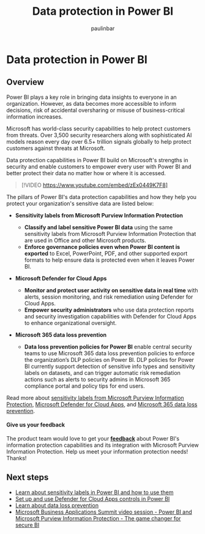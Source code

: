 ﻿---
title: Data protection in Power BI
description: Learn about data protection in Power BI
author: paulinbar
ms.author: painbar
manager: rkarlin
ms.service: powerbi
ms.subservice: powerbi-eim
ms.topic: conceptual
ms.date: 05/02/2022
LocalizationGroup: Data from files
---
# Data protection in Power BI

## Overview

Power BI plays a key role in bringing data insights to everyone in an organization. However, as data becomes more accessible to inform decisions, risk of accidental oversharing or misuse of business-critical information increases.

Microsoft has world-class security capabilities to help protect customers from threats. Over 3,500 security researchers along with sophisticated AI models reason every day over 6.5+ trillion signals globally to help protect customers against threats at Microsoft.

Data protection capabilities in Power BI build on Microsoft's strengths in security and enable customers to empower every user with Power BI and better protect their data no matter how or where it is accessed.

> [!VIDEO https://www.youtube.com/embed/zEx0449K7F8]

The pillars of Power BI's data protection capabilities and how they help you protect your organization's sensitive data are listed below:

* **Sensitivity labels from Microsoft Purview Information Protection**
    
    * **Classify and label sensitive Power BI data** using the same sensitivity labels from Microsoft Purview Information Protection that are used in Office and other Microsoft products.
    * **Enforce governance policies even when Power BI content is exported** to Excel, PowerPoint, PDF, and other supported export formats to help ensure data is protected even when it leaves Power BI.
* **Microsoft Defender for Cloud Apps**
    * **Monitor and protect user activity on sensitive data in real time** with alerts, session monitoring, and risk remediation using Defender for Cloud Apps.
    * **Empower security administrators** who use data protection reports and security investigation capabilities with Defender for Cloud Apps to enhance organizational oversight.
* **Microsoft 365 data loss prevention**
    * **Data loss prevention policies for Power BI** enable central security teams to use Microsoft 365 data loss prevention policies to enforce the organization’s DLP policies on Power BI. DLP policies for Power BI currently support detection of sensitive info types and sensitivity labels on datasets, and can trigger automatic risk remediation actions such as alerts to security admins in Microsoft 365 compliance portal and policy tips for end users.

Read more about [sensitivity labels from Microsoft Purview Information Protection](/microsoft-365/compliance/sensitivity-labels), [Microsoft Defender for Cloud Apps](https://www.microsoft.com/en-us/security/business/cloud-apps-defender), and [Microsoft 365 data loss prevention](/microsoft-365/compliance/dlp-learn-about-dlp).

#### Give us your feedback

The product team would love to get your **[feedback](https://forms.office.com/pages/responsepage.aspx?id=v4j5cvGGr0GRqy180BHbR-PPBJBIRPlBpEYIBVrF5lRUREtUREJJRzJZSzcyM1pZWU9LOUdSVkFKWC4u)** about Power BI's information protection capabilities and its integration with Microsoft Purview Information Protection. Help us meet your information protection needs! Thanks!

## Next steps

* [Learn about sensitivity labels in Power BI and how to use them](service-security-sensitivity-label-overview.md)
* [Set up and use Defender for Cloud Apps controls in Power BI](service-security-using-defender-for-cloud-apps-controls.md)
* [Learn about data loss prevention](/microsoft-365/compliance/dlp-learn-about-dlp)
* [Microsoft Business Applications Summit video session - Power BI and Microsoft Purview Information Protection - The game changer for secure BI](https://mymbas.microsoft.com/sessions/f30c8368-6590-4be3-80d4-2bc677f596a4?source=sessions)
